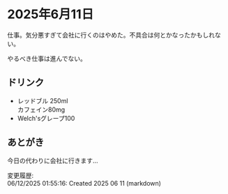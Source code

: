 # 2025年6月11日

仕事。気分悪すぎて会社に行くのはやめた。不具合は何とかなったかもしれない。

やるべき仕事は進んでない。

## ドリンク

- レッドブル 250ml  
カフェイン80mg
- Welch'sグレープ100

## あとがき

今日の代わりに会社に行きます…

変更履歴:  
06/12/2025 01:55:16: Created 2025 06 11 (markdown)  
